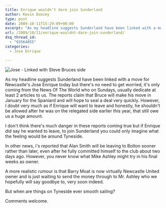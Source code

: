 ```yaml
---
title: Enrique wouldn’t dare join Sunderland
author: Kevin Doocey
type: post
date: 2009-10-11T15:29:09+00:00
excerpt: "As my headline suggests Sunderland have been linked with a move for Newcastle's .."
url: /2009/10/11/enrique-wouldnt-dare-join-sunderland/
dsq_thread_id:
  - "93564055"
categories:
  - Jose Enrique

---
```

![Jose - Linked with Steve Bruces side](http://www4.pictures.zimbio.com/gi/Newcastle+United+v+Sheffield+Wednesday+PTXQFaLG4mdm.jpg)

As my headline suggests Sunderland have been linked with a move for Newcastle's Jose Enrique today but there's no need to get worried, it's only coming from the News Of The World who on Sundays, usually dedicate at least 2 articles to us. The reports claim that Bruce will make his move in January for the Spaniard and will hope to seal a deal very quickly. However,  I doubt very much as if Enrique will want to leave and honestly, he shouldn't be allowed after he was on the relegated side earlier this year, that still owe us a huge amount.

I don't think there's much danger in these reports coming true but if Enrique did say he wanted to leave, to join Sunderland you could only imagine what the feeling would be around Tyneside.

In other news, i's reported that Alan Smith will be leaving to Bolton sooner rather than later, even after he fully committed himself to the club about two days ago. However, you never know what Mike Ashley might try in his final weeks as owner.

A more realistic rumour is that Barry Moat is now virtually Newcastle United owner and is just waiting to send the money through to Mr. Ashley who we hopefully will say goodbye to, very soon indeed.

But when are things on Tyneside ever smooth sailing?

Comments welcome.
